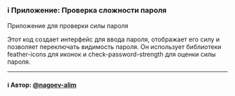 ### ℹ️ Приложение: Проверка сложности пароля 

Приложение для проверки силы пароля

Этот код создает интерфейс для ввода пароля, отображает его силу
и позволяет переключать видимость пароля. Он использует библиотеки
feather-icons для иконок и check-password-strength для оценки силы пароля.


-----
#### ℹ️ Автор: [@nagoev-alim](https://github.com/nagoev-alim)

